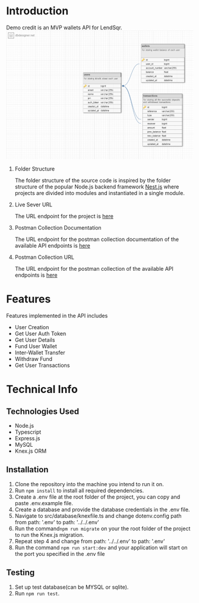 # Introduction

Demo credit is an MVP wallets API for LendSqr.![ER Diagram for the Database](https://raw.githubusercontent.com/Horlerdipo/credit-demo/main/public/demo-credit.png)

1. Folder Structure

   The folder structure of the source code is inspired by the folder structure of the popular Node.js backend framework [Nest.js](https://nestjs.com/) where projects are divided into modules and instantiated in a single module.
2. Live Sever URL

   The URL endpoint for the project is [here](https://umar-lendsqr-be-test.onrender.com/)
3. Postman Collection Documentation

   The URL endpoint for the postman collection documentation of the available API endpoints  is [here](https://documenter.getpostman.com/view/24743276/2s9YR9XsKg)
4. Postman Collection URL

   The URL endpoint for the postman collection of the available API endpoints  is [here]( https://api.postman.com/collections/24743276-5731b5ef-ee50-4739-a7b2-b43aa7568cd3?access_key=PMAT-01HD1KRD8PNJYNHVTQ7SC2PKXF)

# Features

Features implemented in the API includes

- User Creation
- Get User Auth Token
- Get User Details
- Fund User Wallet
- Inter-Wallet Transfer
- Withdraw Fund
- Get User Transactions

# Technical Info
## Technologies Used

- Node.js
- Typescript
- Express.js
- MySQL
- Knex.js ORM


## Installation

1. Clone the repository into the machine you intend to run it on.
2. Run `npm install` to install all required dependencies.
3. Create a .env file at the root folder of the project, you can copy and paste .env.example file.
4. Create a database and provide the database credentials in the .env file.
5. Navigate to src/database/knexfile.ts and change dotenv.config path from path: '.env' to path: '../../.env'
6. Run the command`npm run migrate` on your the root folder of the project to run the Knex.js migration.
7. Repeat step 4 and change from path: '../../.env' to  path: '.env'
8. Run the command `npm run start:dev` and your application will start on the port you specified in the .env file

## Testing
1. Set up test database(can be MYSQL or sqlite).
2. Run `npm run test`.